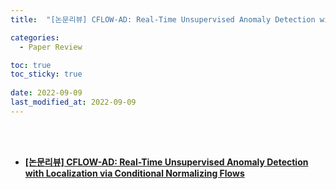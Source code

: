 ```yaml
---
title:  "[논문리뷰] CFLOW-AD: Real-Time Unsupervised Anomaly Detection with Localization via Conditional Normalizing Flows"

categories:
  - Paper Review

toc: true
toc_sticky: true
 
date: 2022-09-09
last_modified_at: 2022-09-09
---
```


<br/><br/>


- [**[논문리뷰] CFLOW-AD: Real-Time Unsupervised Anomaly Detection with Localization via Conditional Normalizing Flows**](https://scratched-rayon-d71.notion.site/CFLOW-AD-Real-Time-Unsupervised-Anomaly-Detection-with-Localization-via-Conditional-Normalizing-Flo-900d63c4581545ebb2655cd10ac03969)
